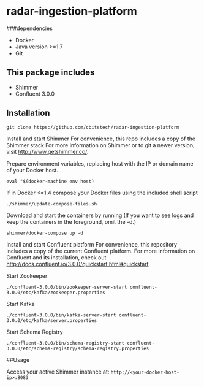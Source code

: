 # radar-ingestion-platform

###dependencies
- Docker
- Java version >=1.7
- Git

## This package includes
- Shimmer
- Confluent 3.0.0

## Installation

`git clone https://github.com/cbitstech/radar-ingestion-platform`

Install and start Shimmer
For convenience, this repo includes a copy of the Shimmer stack
For more information on Shimmer or to git a newer version, visit http://www.getshimmer.co/.

Prepare environment variables, replacing host with the IP or domain name of your Docker host.

`eval "$(docker-machine env host)`

If in Docker <=1.4 compose your Docker files using the included shell script

`./shimmer/update-compose-files.sh`

Download and start the containers by running (If you want to see logs and keep the containers in the foreground, omit the -d.)

`shimmer/docker-compose up -d`

Install and start Confluent platform
For convenience, this repository includes a copy of the current Confluent platform.
For more information on Confluent and its installation, check out http://docs.confluent.io/3.0.0/quickstart.html#quickstart

Start Zookeeper

`./confluent-3.0.0/bin/zookeeper-server-start confluent-3.0.0/etc/kafka/zookeeper.properties`

Start Kafka

`./confluent-3.0.0/bin/kafka-server-start confluent-3.0.0/etc/kafka/server.properties`

Start Schema Registry

`./confluent-3.0.0/bin/schema-registry-start confluent-3.0.0/etc/schema-registry/schema-registry.properties` 

##Usage

Access your active Shimmer instance at:
`http://<your-docker-host-ip>:8083`








